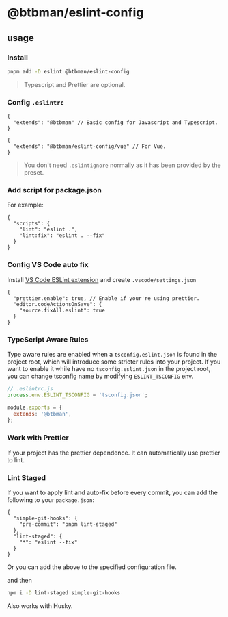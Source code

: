 # @btbman/eslint-config

## usage

### Install

```bash
pnpm add -D eslint @btbman/eslint-config
```

> Typescript and Prettier are optional.

### Config `.eslintrc`

```jsonc
{
  "extends": "@btbman" // Basic config for Javascript and Typescript.
}
```

```jsonc
{
  "extends": "@btbman/eslint-config/vue" // For Vue.
}
```

> You don't need `.eslintignore` normally as it has been provided by the preset.

### Add script for package.json

For example:

```jsonc
{
  "scripts": {
    "lint": "eslint .",
    "lint:fix": "eslint . --fix"
  }
}
```

### Config VS Code auto fix

Install [VS Code ESLint extension](https://marketplace.visualstudio.com/items?itemName=dbaeumer.vscode-eslint) and create `.vscode/settings.json`

```jsonc
{
  "prettier.enable": true, // Enable if your're using prettier.
  "editor.codeActionsOnSave": {
    "source.fixAll.eslint": true
  }
}
```

### TypeScript Aware Rules

Type aware rules are enabled when a `tsconfig.eslint.json` is found in the project root, which will introduce some stricter rules into your project. If you want to enable it while have no `tsconfig.eslint.json` in the project root, you can change tsconfig name by modifying `ESLINT_TSCONFIG` env.

```js
// .eslintrc.js
process.env.ESLINT_TSCONFIG = 'tsconfig.json';

module.exports = {
  extends: '@btbman',
};
```

### Work with Prettier

If your project has the prettier dependence. It can automatically use prettier to lint.

### Lint Staged

If you want to apply lint and auto-fix before every commit, you can add the following to your `package.json`:

```jsonc
{
  "simple-git-hooks": {
    "pre-commit": "pnpm lint-staged"
  },
  "lint-staged": {
    "*": "eslint --fix"
  }
}
```

Or you can add the above to the specified configuration file.

and then

```bash
npm i -D lint-staged simple-git-hooks
```

Also works with Husky.
